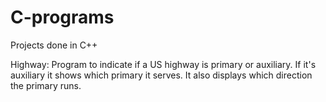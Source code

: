 # C-programs
Projects done in C++

Highway:
Program to indicate if a US highway is primary or auxiliary.
If it's auxiliary it shows which primary it serves. It also displays which direction the primary runs.
